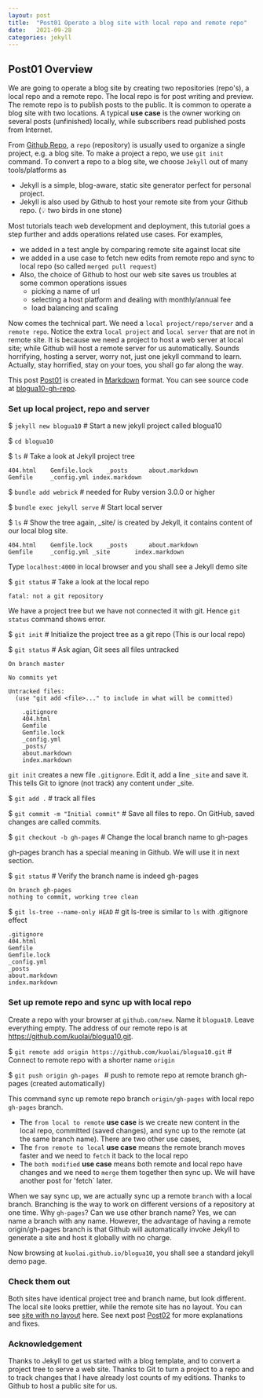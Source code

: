 ```yaml
---
layout: post
title:  "Post01 Operate a blog site with local repo and remote repo"
date:   2021-09-28
categories: jekyll
---
```


## Post01 Overview

We are going to operate a blog site by creating two repositories (repo's), a local repo and a remote repo. The local repo is for post writing and preview. The remote repo is to publish posts to the public. 
It is common to operate a blog site with two locations. A typical **use case** is the owner working on several posts (unfinished) locally, while subscribers read published posts from Internet.

From [Github Repo], a `repo` (repository) is usually used to organize a single project, e.g. a blog site. To make a project a repo, we use `git init` command. To convert a repo to a blog site, we choose `Jekyll` out of many tools/platforms as 
 - Jekyll is a simple, blog-aware, static site generator perfect for personal project. 
 - Jekyll is also used by Github to host your remote site from your Github repo.  (💡 two birds in one stone)

Most tutorials teach web development and deployment, this tutorial goes a step further and adds operations related use cases. For examples, 
 - we added in a test angle by comparing remote site against locat site
 - we added in a use case to fetch new edits from remote repo and sync to local repo (so called `merged pull request`)
 - Also, the choice of Github to host our web site saves us troubles at some common operations issues
   - picking a name of url
   - selecting a host platform and dealing with monthly/annual fee
   - load balancing and scaling

Now comes the technical part. We need a `local project/repo/server` and a `remote repo`. Notice the extra `local project` and `local server` that are not in remote site. It is because we need a project to host a web server at local site; while Github will host a remote server for us automatically. Sounds horrifying, hosting a server, worry not, just one jekyll command to learn. Actually, stay horrified, stay on your toes, you shall go far along the way.

This post [Post01] is created in [Markdown] format. You can see source code at [blogua10-gh-repo].

### Set up local project, repo and server

  $ `jekyll new blogua10`  # Start a new jekyll project called blogua10

  $ `cd blogua10`  

  $ `ls`  # Take a look at Jekyll project tree
```
404.html	Gemfile.lock	_posts		about.markdown
Gemfile		_config.yml	index.markdown
```

  $ `bundle add webrick`  # needed for Ruby version 3.0.0 or higher

  $ `bundle exec jekyll serve`  # Start local server

  $ `ls` # Show the tree again, _site/ is created by Jekyll, it contains content of our local blog site.
  ```
404.html	Gemfile.lock	_posts		about.markdown
Gemfile		_config.yml	_site		index.markdown
```

  Type `localhost:4000` in local browser and you shall see a Jekyll demo site

  $ `git status` # Take a look at the local repo
```
fatal: not a git repository
```

  We have a project tree but we have not connected it with git. Hence `git status` command shows error.

  $ `git init`  # Initialize the project tree as a git repo (This is our local repo) 

  $ `git status` # Ask agian, Git sees all files untracked
```
On branch master

No commits yet

Untracked files:
  (use "git add <file>..." to include in what will be committed)

	.gitignore
	404.html
	Gemfile
	Gemfile.lock
	_config.yml
	_posts/
	about.markdown
	index.markdown
```

 `git init` creates a new file `.gitignore`. Edit it, add a line `_site` and save it. This tells Git to ignore (not track) any content under _site.

 $ `git add .`  # track all files

 $ `git commit -m "Initial commit"`  # Save all files to repo. On GitHub, saved changes are called commits.

 $ `git checkout -b gh-pages`  # Change the local branch name to gh-pages

 gh-pages branch has a special meaning in Github. We will use it in next section.

 $ `git status` # Verify the branch name is indeed gh-pages
```
On branch gh-pages
nothing to commit, working tree clean
```
 $ `git ls-tree --name-only HEAD` # git ls-tree is similar to `ls` with .gitignore effect
 ```
.gitignore
404.html
Gemfile
Gemfile.lock
_config.yml
_posts
about.markdown
index.markdown
```

### Set up remote repo and sync up with local repo

Create a repo with your browser at `github.com/new`. Name it `blogua10`. Leave everything empty. The address of our remote repo is at https://github.com/kuolai/blogua10.git.

 $ `git remote add origin https://github.com/kuolai/blogua10.git` # Connect to remote repo with a shorter name `origin`

 $ `git push origin gh-pages ` # push to remote repo at remote branch gh-pages (created automatically)

 This command sync up remote repo branch `origin/gh-pages` with local repo `gh-pages` branch. 
  - The `from local to remote` **use case** is we create new content in the local repo, committed (saved changes), and sync up to the remote (at the same branch name). There are two other use cases, 
  - The `from remote to local` **use case** means the remote branch moves faster and we need to `fetch` it back to the local repo
  - The `both modified` **use case** means both remote and local repo have changes and we need to `merge` them together then sync up. We will have another post for 'fetch` later.

 When we say sync up, we are actually sync up a remote `branch` with a local branch. Branching is the way to work on different versions of a repository at one time. 
 Why `gh-pages`? Can we use other branch name? Yes, we can name a branch with any name. However, the advantage of having a remote origin/gh-pages branch is that Github will automatically invoke Jekyll to generate a site and host it globally with no charge.

 Now browsing at `kuolai.github.io/blogua10`, you shall see a standard jekyll demo page.

### Check them out

Both sites have identical project tree and branch name, but look different. The local site looks prettier, while the remote site has no layout. You can see [site with no layout] here. See next post [Post02] for more explanations and fixes.

### Acknowledgement

Thanks to Jekyll to get us started with a blog template, and to convert a project tree to serve a web site.
Thanks to Git to turn a project to a repo and to track changes that I have already lost counts of my editions.
Thanks to Github to host a public site for us.

[jekyll]: https://jekyllrb.com/
[Github Repo]: https://guides.github.com/activities/hello-world/#repository
[git]: https://github.com/git-guides/install-git
[markdown]: https://www.markdownguide.org/basic-syntax/
[site with no layout]: https://kuolai.github.io/blogua07/
[Post01]: /jekyll/2021/09/28/post01.html
[Post02]: /jekyll/2021/09/28/post02.html
[Github gh-pages]: https://pages.github.com/
[blogua10-gh-repo]:   https://github.com/kuolai/blogua10

